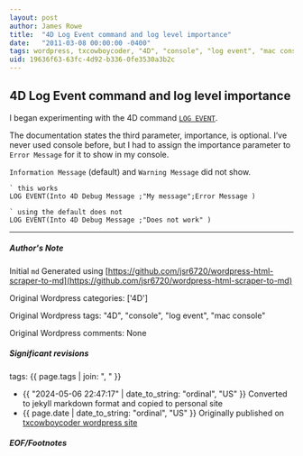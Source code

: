 ```yaml
---
layout: post
author: James Rowe
title:  "4D Log Event command and log level importance"
date:   "2011-03-08 00:00:00 -0400"
tags: wordpress, txcowboycoder, "4D", "console", "log event", "mac console"
uid: 19636f63-63fc-4d92-b336-0fe3530a3b2c
---
```



## 4D Log Event command and log level importance


I began experimenting with the 4D command [`LOG EVENT`](http://doc.4d.com/4D-Language-Reference-12.1/System-Environment/LOG-EVENT.301-479440.en.html).


The documentation states the third parameter, importance, is optional. I’ve never used console before, but I had to assign the importance parameter to `Error Message` for it to show in my console. 


`Information Message` (default) and `Warning Message` did not show.



```
` this works
LOG EVENT(Into 4D Debug Message ;"My message";Error Message )

` using the default does not
LOG EVENT(Into 4D Debug Message ;"Does not work" )

```



---

##### Author's Note

Initial `md` Generated using [https://github.com/jsr6720/wordpress-html-scraper-to-md](https://github.com/jsr6720/wordpress-html-scraper-to-md)

Original Wordpress categories: ['4D']

Original Wordpress tags: "4D", "console", "log event", "mac console"

Original Wordpress comments: None

##### Significant revisions

tags: {{ page.tags | join: ", " }} <!-- todo move this somewhere -->

- {{ "2024-05-06 22:47:17" | date_to_string: "ordinal", "US" }} Converted to jekyll markdown format and copied to personal site
- {{ page.date | date_to_string: "ordinal", "US" }} Originally published on [txcowboycoder wordpress site](https://txcowboycoder.wordpress.com/2011/03/08/4d-log-event-command-and-log-level-importance/)

##### EOF/Footnotes

